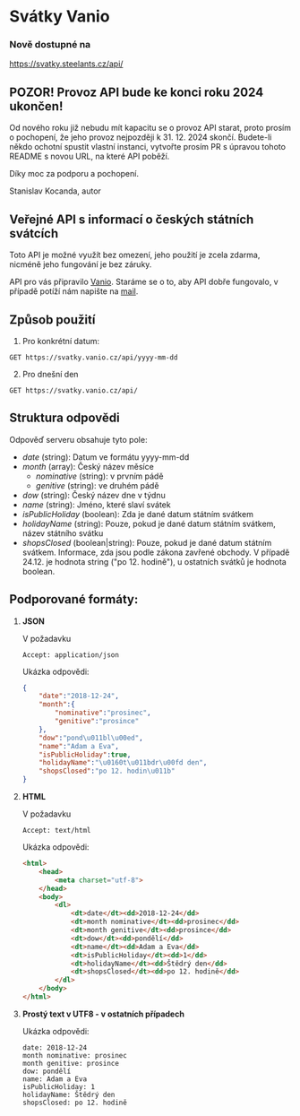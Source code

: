 # Svátky Vanio

### Nově dostupné na 
https://svatky.steelants.cz/api/

## POZOR! Provoz API bude ke konci roku 2024 ukončen!

Od nového roku již nebudu mít kapacitu se o provoz API starat, proto prosím o pochopení, že jeho provoz nejpozději k 31. 12. 2024 skončí.
Budete-li někdo ochotní spustit vlastní instanci, vytvořte prosím PR s úpravou tohoto README s novou URL, na které API poběží.

Díky moc za podporu a pochopení.

Stanislav Kocanda, autor

## Veřejné API s informací o českých státních svátcích

Toto API je možné využít bez omezení, jeho použití je zcela zdarma, nicméně jeho fungování je bez záruky.

API pro vás připravilo [Vanio](http://www.vanio.cz). Staráme se o to, aby API dobře fungovalo, v případě potíží nám napište na [mail](mailto:info@vanio.cz).

## Způsob použití

1. Pro konkrétní datum:
```http
GET https://svatky.vanio.cz/api/yyyy-mm-dd
```
2. Pro dnešní den
```http
GET https://svatky.vanio.cz/api/
```

## Struktura odpovědi

Odpověď serveru obsahuje tyto pole:

* *date* (string): Datum ve formátu yyyy-mm-dd
* *month* (array): Český název měsíce
    * *nominative* (string): v prvním pádě
    * *genitive* (string): ve druhém pádě
* *dow* (string): Český název dne v týdnu
* *name* (string): Jméno, které slaví svátek
* *isPublicHoliday* (boolean): Zda je dané datum státním svátkem
* *holidayName* (string): Pouze, pokud je dané datum státním svátkem, název státního svátku
* *shopsClosed* (boolean|string): Pouze, pokud je dané datum státním svátkem. Informace, zda jsou podle zákona zavřené obchody. V případě 24.12. je hodnota string ("po 12. hodině"), u ostatních svátků je hodnota boolean.

## Podporované formáty:

1. **JSON**

    V požadavku
    ```
    Accept: application/json
    ```
    Ukázka odpovědi:
    ```json
    {
        "date":"2018-12-24",
        "month":{
            "nominative":"prosinec",
            "genitive":"prosince"
        },
        "dow":"pond\u011bl\u00ed",
        "name":"Adam a Eva",
        "isPublicHoliday":true,
        "holidayName":"\u0160t\u011bdr\u00fd den",
        "shopsClosed":"po 12. hodin\u011b"
    }
    ```
2. **HTML**

    V požadavku
    ```
    Accept: text/html
    ```
    Ukázka odpovědi:
    ```html
    <html>
        <head>
            <meta charset="utf-8">
        </head>
        <body>
            <dl>
                <dt>date</dt><dd>2018-12-24</dd>
                <dt>month nominative</dt><dd>prosinec</dd>
                <dt>month genitive</dt><dd>prosince</dd>
                <dt>dow</dt><dd>pondělí</dd>
                <dt>name</dt><dd>Adam a Eva</dd>
                <dt>isPublicHoliday</dt><dd>1</dd>
                <dt>holidayName</dt><dd>Štědrý den</dd>
                <dt>shopsClosed</dt><dd>po 12. hodině</dd>
            </dl>
        </body>
    </html>
    ```
3. **Prostý text v UTF8 - v ostatních případech**

    Ukázka odpovědi:
    ```
    date: 2018-12-24
    month nominative: prosinec
    month genitive: prosince
    dow: pondělí
    name: Adam a Eva
    isPublicHoliday: 1
    holidayName: Štědrý den
    shopsClosed: po 12. hodině
    ```
